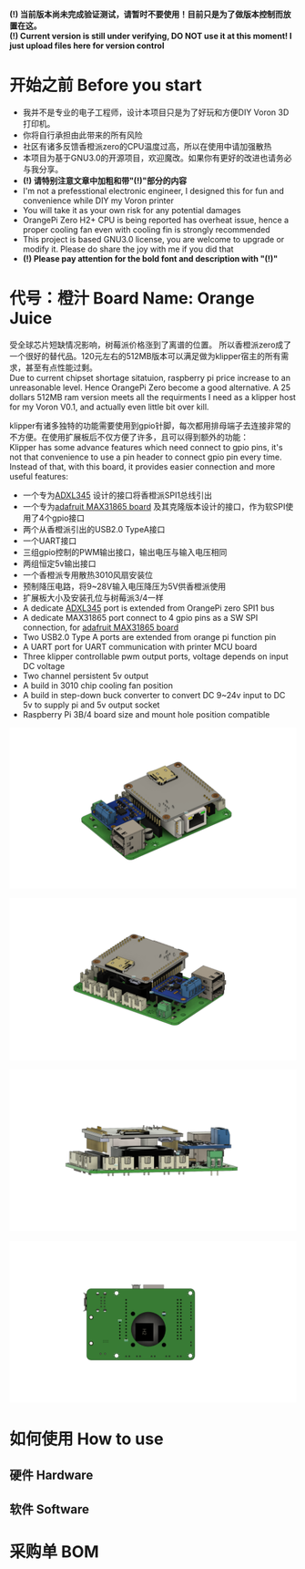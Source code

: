 **(!) 当前版本尚未完成验证测试，请暂时不要使用！目前只是为了做版本控制而放置在这。** \
**(!) Current version is still under verifying, DO NOT use it at this moment! I just upload files here for version control**

# 开始之前 Before you start 
- 我并不是专业的电子工程师，设计本项目只是为了好玩和方便DIY Voron 3D打印机。
- 你将自行承担由此带来的所有风险
- 社区有诸多反馈香橙派zero的CPU温度过高，所以在使用中请加强散热
- 本项目为基于GNU3.0的开源项目，欢迎魔改。如果你有更好的改进也请务必与我分享。
- **(!) 请特别注意文章中加粗和带"(!)"部分的内容**
- I'm not a prefesstional electronic engineer, I designed this for fun and convenience while DIY my Voron printer
- You will take it as your own risk for any potential damages
- OrangePi Zero H2+ CPU is being reported has overheat issue, hence a proper cooling fan even with cooling fin is strongly recommended
- This project is based GNU3.0 license, you are welcome to upgrade or modify it. Please do share the joy with me if you did that
- **(!) Please pay attention for the bold font and description with "(!)"**

# 代号：橙汁 Board Name: Orange Juice
受全球芯片短缺情况影响，树莓派价格涨到了离谱的位置。
所以香橙派zero成了一个很好的替代品。120元左右的512MB版本可以满足做为klipper宿主的所有需求，甚至有点性能过剩。\
Due to current chipset shortage sitatuion, raspberry pi price increase to an unreasonable level. 
Hence OrangePi Zero become a good alternative. A 25 dollars 512MB ram version meets all the requirments I need as a klipper host for my Voron V0.1, and actually even little bit over kill.

klipper有诸多独特的功能需要使用到gpio针脚，每次都用排母端子去连接非常的不方便。在使用扩展板后不仅方便了许多，且可以得到额外的功能：\
Klipper has some advance features which need connect to gpio pins, it's not that convenience to use a pin header to connect gpio pin every time. Instead of that, with this board, it provides easier connection and more useful features:

- 一个专为[ADXL345](https://www.adafruit.com/product/1231) 设计的接口将香橙派SPI1总线引出
- 一个专为[adafruit MAX31865 board](https://www.adafruit.com/product/3328) 及其克隆版本设计的接口，作为软SPI使用了4个gpio接口
- 两个从香橙派引出的USB2.0 TypeA接口
- 一个UART接口
- 三组gpio控制的PWM输出接口，输出电压与输入电压相同
- 两组恒定5v输出接口
- 一个香橙派专用散热3010风扇安装位
- 预制降压电路，将9~28V输入电压降压为5V供香橙派使用
- 扩展板大小及安装孔位与树莓派3/4一样
- A dedicate [ADXL345](https://www.adafruit.com/product/1231) port is extended from OrangePi zero SPI1 bus
- A dedicate MAX31865 port connect to 4 gpio pins as a SW SPI connection, for [adafruit MAX31865 board](https://www.adafruit.com/product/3328)
- Two USB2.0 Type A ports are extended from orange pi function pin
- A UART port for UART communication with printer MCU board
- Three klipper controllable pwm output ports, voltage depends on input DC voltage
- Two channel persistent 5v output
- A build in 3010 chip cooling fan position
- A build in step-down buck converter to convert DC 9~24v input to DC 5v to supply pi and 5v output socket
- Raspberry Pi 3B/4 board size and mount hole position compatible 

![](images/top.png)  

![](images/back.png)  

![](images/front.png)  

![](images/bottom.png)  

# 如何使用 How to use

## 硬件 Hardware

## 软件 Software

# 采购单 BOM

